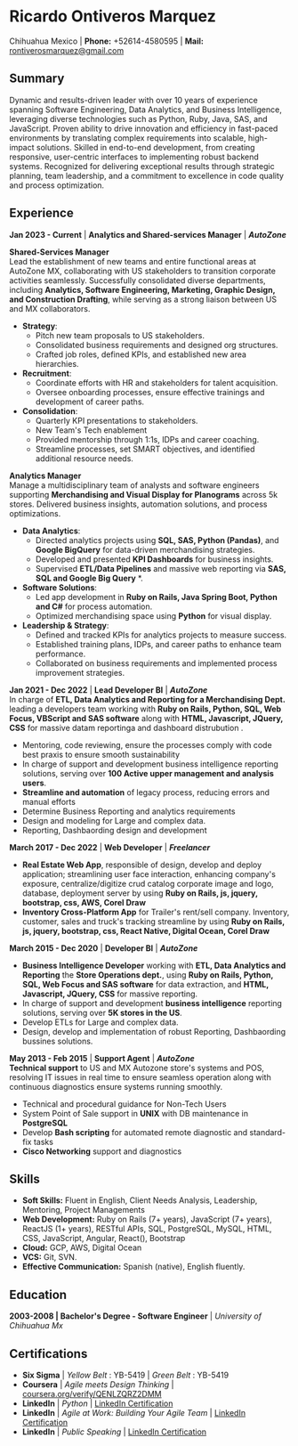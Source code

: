# Ricardo Ontiveros Marquez
Chihuahua Mexico | **Phone:** +52614-4580595 | **Mail:** rontiverosmarquez@gmail.com 
## Summary
Dynamic and results-driven leader with over 10 years of experience spanning Software Engineering, Data Analytics, and Business Intelligence, leveraging diverse technologies such as Python, Ruby, Java, SAS, and JavaScript. Proven ability to drive innovation and efficiency in fast-paced environments by translating complex requirements into scalable, high-impact solutions. Skilled in end-to-end development, from creating responsive, user-centric interfaces to implementing robust backend systems. Recognized for delivering exceptional results through strategic planning, team leadership, and a commitment to excellence in code quality and process optimization.

## Experience
**Jan 2023 - Current** | **Analytics and Shared-services Manager** | ***AutoZone***

**Shared-Services Manager**  
Lead the establishment of new teams and entire functional areas at AutoZone MX, collaborating with US stakeholders to transition corporate activities seamlessly. Successfully consolidated diverse departments, including **Analytics, Software Engineering, Marketing, Graphic Design, and Construction Drafting**, while serving as a strong liaison between US and MX collaborators.  

- **Strategy**:  
  - Pitch new team proposals to US stakeholders.  
  - Consolidated business requirements and designed org structures.  
  - Crafted job roles, defined KPIs, and established new area hierarchies.  
- **Recruitment**:  
  - Coordinate efforts with HR and stakeholders for talent acquisition.  
  - Oversee onboarding processes, ensure effective trainings and development of career paths.  
- **Consolidation**:  
  - Quarterly KPI presentations to stakeholders.  
  - New Team's Tech enablement 
  - Provided mentorship through 1:1s, IDPs and career coaching.  
  - Streamline processes, set SMART objectives, and identified additional resource needs.  

**Analytics Manager**  
Manage a multidisciplinary team of analysts and software engineers supporting **Merchandising and Visual Display for Planograms** across 5k stores. Delivered business insights, automation solutions, and process optimizations.  

- **Data Analytics**:  
  - Directed analytics projects using **SQL, SAS, Python (Pandas)**, and **Google BigQuery** for data-driven merchandising strategies.  
  - Developed and presented **KPI Dashboards** for business insights.  
  - Supervised **ETL/Data Pipelines** and massive web reporting via **SAS, SQL and Google Big Query** *.  
- **Software Solutions**:  
  - Led app development in **Ruby on Rails, Java Spring Boot, Python and C#** for process automation.  
  - Optimized merchandising space using **Python** for visual display.  
- **Leadership & Strategy**:  
  - Defined and tracked KPIs for analytics projects to measure success.  
  - Established training plans, IDPs, and career paths to enhance team performance.  
  - Collaborated on business requirements and implemented process improvement strategies. 

**Jan 2021 - Dec 2022** | **Lead Developer BI** | ***AutoZone***  
In charge of **ETL, Data Analytics and Reporting for a Merchandising Dept.** leading a developers team working with **Ruby on Rails, Python, SQL, Web Focus, VBScript and SAS software** along with **HTML, Javascript, JQuery, CSS** for massive datam reportinga and dashboard distrubution . 
- Mentoring, code reviewing, ensure the processes comply with code best praxis to ensure smooth sustainability
- In charge of support and development business intelligence reporting solutions, serving over **100 Active upper management and analysis users**. 
- **Streamline and automation** of legacy process, reducing errors and manual efforts
- Determine Business Reporting and analytics requirements 
- Design and modeling for Large and complex data.
- Reporting, Dashbaording design and development 

**March 2017 - Dec 2022** | **Web Developer** | ***Freelancer***  
- **Real Estate Web App**, responsible of design, develop and deploy application; streamlining user face interaction, enhancing company's exposure, centralize/digitize crud catalog corporate image and logo, database, deployment server by using **Ruby on Rails, js, jquery, bootstrap, css, AWS, Corel Draw** 
- **Inventory Cross-Platform App** for Trailer's rent/sell company. Inventory, customer, sales and truck's tracking streamline by using **Ruby on Rails, js, jquery, bootstrap, css, React Native, Digital Ocean, Corel Draw**  

**March 2015 - Dec 2020** | **Developer BI** | ***AutoZone***  
- **Business Intelligence Developer** working with **ETL, Data Analytics and Reporting** the **Store Operations dept.**, using **Ruby on Rails, Python, SQL, Web Focus and SAS software** for data extraction, and **HTML, Javascript, JQuery, CSS** for massive reporting. 
- In charge of support and development **business intelligence** reporting solutions, serving over **5K stores in the US**.
- Develop ETLs for Large and complex data.
- Design, develop and implementation of robust Reporting, Dashbaording bussines solutions. 


**May 2013 - Feb 2015** | **Support Agent** | ***AutoZone***  
**Technical support** to US and MX Autozone store's systems and POS, resolving IT issues in real time to ensure seamless operation along with continuous diagnostics ensure systems running smoothly.  
- Technical and procedural guidance for Non-Tech Users
- System Point of Sale support in **UNIX**  with DB maintenance in **PostgreSQL**
- Develop **Bash scripting** for automated remote diagnostic and standard-fix tasks
- **Cisco Networking** support and diagnostics

## Skills
  - **Soft Skills:** Fluent in English, Client Needs Analysis, Leadership, Mentoring, Project Managements
  - **Web Development:** Ruby on Rails (7+ years), JavaScript (7+ years), ReactJS (1+ years), RESTful APIs, SQL, PostgreSQL, MySQL, HTML, CSS, JavaScript, Angular, React(), Bootstrap
  - **Cloud:** GCP, AWS, Digital Ocean
  - **VCS:** Git, SVN.
  - **Effective Communication:** Spanish (native), English fluently.
## Education
**2003-2008 | Bachelor's Degree - Software Engineer** | _University of Chihuahua Mx_

## Certifications
- **Six Sigma** | _Yellow Belt_ : YB-5419 | _Green Belt_ : YB-5419
- **Coursera** | _Agile meets Design Thinking_ | [coursera.org/verify/QENLZQRZ2DMM](https://www.coursera.org/verify/QENLZQRZ2DMM)
- **LinkedIn** | _Python_ | [LinkedIn Certification](https://www.linkedin.com/learning/certificates/34e97bd413c8d68475848c0120424db3f5735365c0b5d8fa16e4de02ea2c8cda)
- **LinkedIn** | _Agile at Work: Building Your Agile Team_ | [LinkedIn Certification](https://www.linkedin.com/learning/certificates/7fa4f88694378a986f867bc96304df70b640835ad3cab04596266b863704e06d?u=145525210)
- **LinkedIn** | _Public Speaking_ | [LinkedIn Certification](https://www.linkedin.com/learning/certificates/71f6b25f4176ccb4eeeec914a893dd543a4fbcbc2de093ad8ff6a9c1742379bf?u=145525210)
